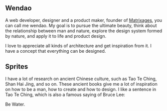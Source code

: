 ## Wendao

A web developer, designer and a product maker, founder of [Matrixages](http://matrixages.com/), you can call me wendao. My goal is to pursue the ultimate beauty, think about the relationship between man and nature, explore the design system formed by nature, and apply it to life and product design.

I love to appreciate all kinds of architecture and get inspiration from it. I have a concept that everything can be designed.

## Sprites

I have a lot of research on ancient Chinese culture, such as Tao Te Ching, Shan Hai Jing, and so on. These ancient books give me a lot of inspiration on how to be a man, how to create and how to design. I like a sentence in Tao Te Ching, which is also a famous saying of Bruce Lee:

Be Water.

